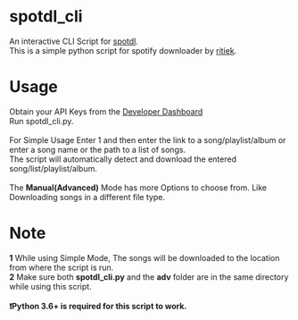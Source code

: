 # spotdl_cli
An interactive CLI Script for [spotdl](https://github.com/ritiek/spotify-downloader). <br />
This is a simple python script for spotify downloader by [ritiek](https://github.com/ritiek). <br />

# Usage
Obtain your API Keys from the [Developer Dashboard](https://developer.spotify.com/dashboard/applications)<br/>
Run spotdl_cli.py. <br/>
<br/>
For Simple Usage Enter 1 and then enter the link to a song/playlist/album or enter a song name or the path to a list of songs.<br/>
The script will automatically detect and download the entered song/list/playlist/album.<br/>
<br/>
The **Manual(Advanced)** Mode has more Options to choose from. Like Downloading songs in a different file type. 
# Note
**1** While using Simple Mode, The songs will be downloaded to the location from where the script is run.<br/>
**2** Make sure both **spotdl_cli.py** and the **adv** folder are in the same directory while using this script.<br/>
<br/>
**:exclamation:Python 3.6+ is required for this script to work.**

